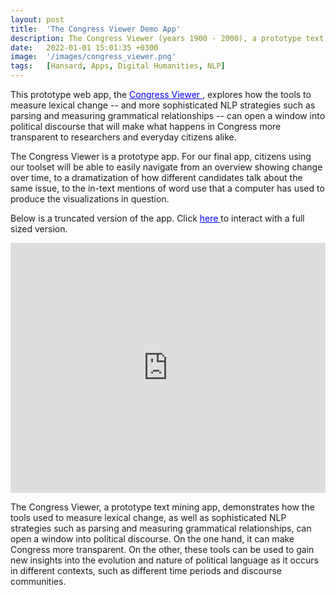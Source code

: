 ```yaml
---
layout: post
title:  'The Congress Viewer Demo App'
description: The Congress Viewer (years 1900 - 2000), a prototype text mining app, demonstrates the potential of tools designed to measure lexical changes, including advanced NLP techniques like parsing and analyzing grammatical relationships. This app can increase transparency in Congress while also providing new insights into the evolution and nature of political language across various contexts, including different time periods and discourse communities.
date:   2022-01-01 15:01:35 +0300
image:  '/images/congress_viewer.png'
tags:   [Hansard, Apps, Digital Humanities, NLP]
---
```

This prototype web app, the <a href="https://shinyviz.smu.edu/shiny/public/congress-viewer-demo/" style="color: blue"> Congress Viewer </a>, explores how the tools to measure lexical change -- and more sophisticated NLP strategies such as parsing and measuring grammatical relationships -- can open a window into political discourse that will make what happens in Congress more transparent to researchers and everyday citizens alike. 

The Congress Viewer is a prototype app. For our final app, citizens using our toolset will be able to easily navigate from an overview showing change over time, to a dramatization of how different candidates talk about the same issue, to the in-text mentions of word use that a computer has used to produce the visualizations in question.  

Below is a truncated version of the app. Click <a href="https://shinyviz.smu.edu/shiny/public/congress-viewer-demo/" style="color: blue"> here </a> to interact with a full sized version. 

<iframe height="400" width="100%" frameborder="no" src="https://shinyviz.smu.edu/shiny/public/congress-viewer-demo/"> </iframe>


The Congress Viewer, a prototype text mining app, demonstrates how the tools used to measure lexical change, as well as sophisticated NLP strategies such as parsing and measuring grammatical relationships, can open a window into political discourse. On the one hand, it can make Congress more transparent. On the other, these tools can be used to gain new insights into the evolution and nature of political language as it occurs in different contexts, such as different time periods and discourse communities. 
